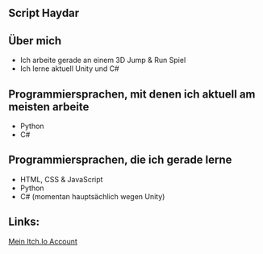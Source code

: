 ## Script Haydar

## Über mich
- Ich arbeite gerade an einem 3D Jump & Run Spiel
- Ich lerne aktuell Unity und C#


## Programmiersprachen, mit denen ich aktuell am meisten arbeite
- Python
- C#


## Programmiersprachen, die ich gerade lerne
- HTML, CSS & JavaScript
- Python
- C# (momentan hauptsächlich wegen Unity)


## Links:
<p> <a href="https://script-haydar.itch.io">Mein Itch.Io Account</a> </p>
